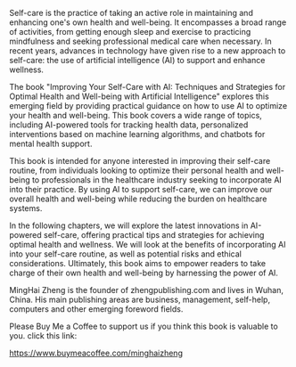 
Self-care is the practice of taking an active role in maintaining and enhancing one's own health and well-being. It encompasses a broad range of activities, from getting enough sleep and exercise to practicing mindfulness and seeking professional medical care when necessary. In recent years, advances in technology have given rise to a new approach to self-care: the use of artificial intelligence (AI) to support and enhance wellness.

The book "Improving Your Self-Care with AI: Techniques and Strategies for Optimal Health and Well-being with Artificial Intelligence" explores this emerging field by providing practical guidance on how to use AI to optimize your health and well-being. This book covers a wide range of topics, including AI-powered tools for tracking health data, personalized interventions based on machine learning algorithms, and chatbots for mental health support.

This book is intended for anyone interested in improving their self-care routine, from individuals looking to optimize their personal health and well-being to professionals in the healthcare industry seeking to incorporate AI into their practice. By using AI to support self-care, we can improve our overall health and well-being while reducing the burden on healthcare systems.

In the following chapters, we will explore the latest innovations in AI-powered self-care, offering practical tips and strategies for achieving optimal health and wellness. We will look at the benefits of incorporating AI into your self-care routine, as well as potential risks and ethical considerations. Ultimately, this book aims to empower readers to take charge of their own health and well-being by harnessing the power of AI.

MingHai Zheng is the founder of zhengpublishing.com and lives in Wuhan, China. His main publishing areas are business, management, self-help, computers and other emerging foreword fields.

Please Buy Me a Coffee to support us if you think this book is valuable to you. click this link:

https://www.buymeacoffee.com/minghaizheng
